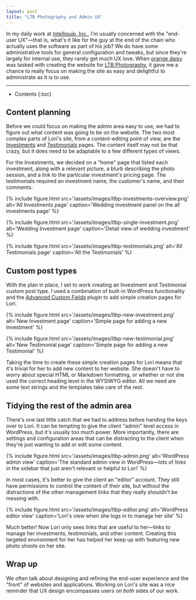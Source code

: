 ```yaml
---
layout: post
title: "LTB Photography and Admin UX"
---
```


In my daily work at [Intelliquip, Inc.](https://intelliquip.com), I'm usually
concerned with the "end-user UX"&mdash;that is, what's it like for the guy at
the end of the chain who actually uses the software as part of his job? We do
have some administrative tools for general configuration and tweaks, but since
they're largely for internal use, they rarely get much UX love. When [orange
daisy](http://www.orangedaisy.co) was tasked with creating the website for [LTB
Photography](http://www.ltbphotography.com), it gave me a chance to really focus
on making the site as easy and delightful to administrate as it is to use.

* * *

* Contents
{:toc}

## Content planning

Before we could focus on making the admin area easy to use, we had to figure out
what content was going to be on the website. The two most complex parts of
Lori's site, from a content-editing point of view, are the
[Investments](http://www.ltbphotography.com/investments/) and
[Testimonials](http://www.ltbphotography.com/testimonials/) pages. The content
itself may not be that crazy, but it does need to be adaptable to a few
different types of views.

For the Investments, we decided on a "home" page that listed each investment,
along with a relevant picture, a blurb describing the photo session, and a link
to the particular investment's pricing page. The testimonials required an
investment name, the customer's name, and their comments.

{% include figure.html src='/assets/images/ltbp-investments-overview.png'
alt='All Investments page' caption='Wedding investment panel on the all
investments page' %}

{% include figure.html src='/assets/images/ltbp-single-investment.png'
alt='Wedding Investment page' caption='Detail view of wedding investment' %}

{% include figure.html src='/assets/images/ltbp-testimonials.png' alt='All
Testimonials page' caption='All the Testimonials' %}

## Custom post types

With the plan in place, I set to work creating an Investment and Testimonial
custom post type. I used a combination of built-in WordPress functionality and
the [Advanced Custom Fields](https://www.advancedcustomfields.com/) plugin to
add simple creation pages for Lori.

{% include figure.html src='/assets/images/ltbp-new-investment.png' alt='New
Investment page' caption='Simple page for adding a new Investment' %}

{% include figure.html src='/assets/images/ltbp-new-testimonial.png' alt='New
Testimonial page' caption='Simple page for adding a new Testimonial' %}

Taking the time to create these simple creation pages for Lori means that it's
trivial for her to add new content to her website. She doesn't have to worry
about special HTML or Markdown formatting, or whether or not she used the
correct heading level in the WYSIWYG editor. All we need are some text strings
and the templates take care of the rest.

## Tidying the rest of the admin area

There's one last little catch that we had to address before handing the keys
over to Lori. It can be tempting to give the client "admin" level access in
WordPress, but it's usually too much power. More importantly, there are settings
and configuration areas that can be distracting to the client when they're just
wanting to add or edit some content.

{% include figure.html src='/assets/images/ltbp-admin.png' alt='WordPress admin
view' caption='The standard admin view in WordPress&mdash;lots of links in the
sidebar that just aren\'t relevant or helpful to Lori' %}

In most cases, it's better to give the client an "editor" account. They still
have permissions to control the content of their site, but without the
distractions of the other management links that they really shouldn't be messing
with.

{% include figure.html src='/assets/images/ltbp-editor.png' alt='WordPress
editor view' caption='Lori\'s view when she logs in to manage her site' %}

Much better! Now Lori only sees links that are useful to her&mdash;links to
manage her investments, testimonials, and other content. Creating this targeted
environment for her has helped her keep up with featuring new photo shoots on
her site.

## Wrap up

We often talk about designing and refining the end-user experience and the
"front" of websites and applications. Working on Lori's site was a nice reminder
that UX design encompasses users on *both* sides of our work.
